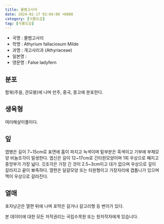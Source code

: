 ```yaml
---
title: 물뱀고사리
date: 2024-02-17 02:04:00 +0800
category: [식물도감]
tag: [식물도감]
---
```




- 국명 : 물뱀고사리
- 학명 : Athyrium fallaciosum Milde
- 과명 : 개고사리과 (Athyriaceae)
- 일본명 : 
- 영문명 : False ladyfern


## 분포
함북(주을, 관모봉)에 나며 만주, 중국, 몽고에 분포한다.
## 생육형
여러해살이풀이다.
## 잎
엽병은 길이 7~15cm로 표면에 홈이 파지고 녹색이며 밑부분은 흑색이고 기부에 부채모양 비늘조각이 밀생한다. 엽신은 길이 12~17cm로 긴타원모양이며 1회 우상으로 째지고 중앙부가 가장 넓다. 깃조각은 가장 긴 것이 2.5~3cm이고 대가 없으며 우상으로 깊이 갈라지고 끝이 뾰족하다. 열편은 달걀모양 또는 타원형이고 가장자리에 겹톱니가 있으며 맥이 우상으로 갈라진다.
## 열매
포자낭군은 열편 뒤에 나며 포막은 길거나 갈고리형 등 변이가 있다.






본 데이터에 대한 모든 저작권리는 국립수목원 또는 원저작자에게 있습니다.

